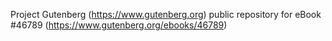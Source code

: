 Project Gutenberg (https://www.gutenberg.org) public repository for eBook #46789 (https://www.gutenberg.org/ebooks/46789)
